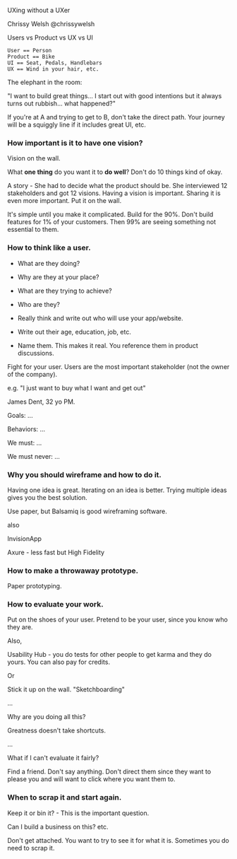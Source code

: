 UXing without a UXer

Chrissy Welsh
@chrissywelsh

Users vs Product vs UX vs UI

```
User == Person
Product == Bike
UI == Seat, Pedals, Handlebars
UX == Wind in your hair, etc.
```

The elephant in the room:

"I want to build great things... I start out with good intentions but it always
turns out rubbish... what happened?"


If you're at A and trying to get to B, don't take the direct path.  Your
journey will be a squiggly line if it includes great UI, etc.


### How important is it to have one vision?

Vision on the wall.

What **one thing** do you want it to **do well**?  Don't do 10 things kind of
okay.

A story - She had to decide what the product should be.  She interviewed 12
stakeholders and got 12 visions.  Having a vision is important.  Sharing it is
even more important.  Put it on the wall.

It's simple until you make it complicated.  Build for the 90%.  Don't build
features for 1% of your customers.  Then 99% are seeing something not essential
to them.

### How to think like a user.

* What are they doing?
* Why are they at your place?
* What are they trying to achieve?

* Who are they?
* Really think and write out who will use your app/website.
* Write out their age, education, job, etc.
* Name them.  This makes it real.  You reference them in product discussions.

Fight for your user.  Users are the most important stakeholder (not the owner
of the company).

e.g. "I just want to buy what I want and get out"

James Dent, 32 yo PM.

Goals: ...

Behaviors: ...

We must: ...

We must never: ...

### Why you should wireframe and how to do it.

Having one idea is great.  Iterating on an idea is better.  Trying multiple
ideas gives you the best solution.

Use paper, but Balsamiq is good wireframing software.

also

InvisionApp

Axure - less fast but High Fidelity

### How to make a throwaway prototype.

Paper prototyping.

### How to evaluate your work.

Put on the shoes of your user.  Pretend to be your user, since you know who they are.

Also,

Usability Hub - you do tests for other people to get karma and they do yours.
You can also pay for credits.

Or

Stick it up on the wall.  "Sketchboarding"

...

Why are you doing all this?

Greatness doesn't take shortcuts.

...

What if I can't evaluate it fairly?

Find a friend.  Don't say anything.  Don't direct them since they want to
please you and will want to click where you want them to.

### When to scrap it and start again.

Keep it or bin it? - This is the important question.

Can I build a business on this? etc.

Don't get attached.  You want to try to see it for what it is.  Sometimes you
do need to scrap it.


